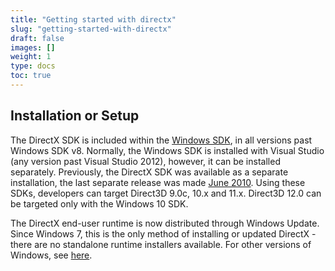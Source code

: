 ```yaml
---
title: "Getting started with directx"
slug: "getting-started-with-directx"
draft: false
images: []
weight: 1
type: docs
toc: true
---
```


## Installation or Setup
The DirectX SDK is included within the [Windows SDK][1], in all versions past Windows SDK v8. Normally, the Windows SDK is installed with Visual Studio (any version past Visual Studio 2012), however, it can be installed separately. Previously, the DirectX SDK was available as a separate installation, the last separate release was made [June 2010][2].  Using these SDKs, developers can target Direct3D 9.0c, 10.x and 11.x. Direct3D 12.0 can be targeted only with the Windows 10 SDK.

The DirectX end-user runtime is now distributed through Windows Update. Since Windows 7, this is the only method of installing or updated DirectX - there are no standalone runtime installers available. For other versions of Windows, see [here][3].

[1]: https://developer.microsoft.com/en-us/windows/downloads/windows-8-sdk
[2]: https://www.microsoft.com/en-ca/download/details.aspx?id=6812
[3]: https://support.microsoft.com/en-us/help/179113/how-to-install-the-latest-version-of-directx


